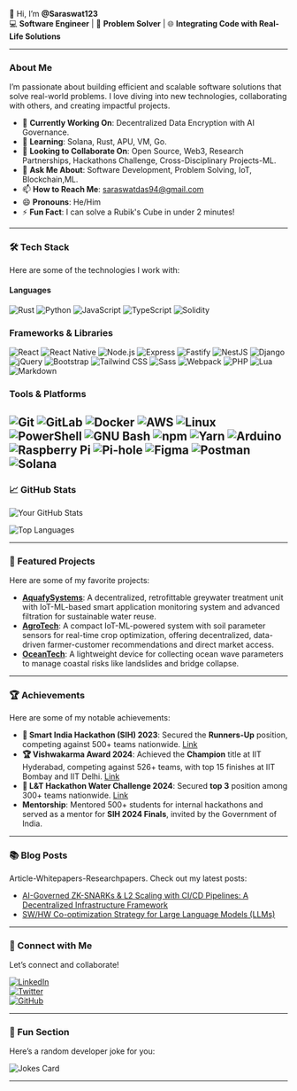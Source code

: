 👋 Hi, I’m **@Saraswat123**  
💻 **Software Engineer** | 🚀 **Problem Solver** | 🌐 **Integrating Code with Real-Life Solutions**  

---

### **About Me**  
I’m passionate about building efficient and scalable software solutions that solve real-world problems. I love diving into new technologies, collaborating with others, and creating impactful projects.  

- 🔭 **Currently Working On**: Decentralized Data Encryption with AI Governance.  
- 🌱 **Learning**: Solana, Rust, APU, VM, Go.  
- 👯 **Looking to Collaborate On**: Open Source, Web3, Research Partnerships, Hackathons Challenge, Cross-Disciplinary Projects-ML.  
- 💬 **Ask Me About**: Software Development, Problem Solving, IoT, Blockchain,ML.  
- 📫 **How to Reach Me**: [saraswatdas94@gmail.com](mailto:saraswatdas94@gmail.com)  
- 😄 **Pronouns**: He/Him  
- ⚡ **Fun Fact**: I can solve a Rubik's Cube in under 2 minutes!  

---

### **🛠️ Tech Stack**  
Here are some of the technologies I work with:  

#### **Languages**  
![Rust](https://img.shields.io/badge/Rust-000000?style=for-the-badge&logo=rust&logoColor=white)
![Python](https://img.shields.io/badge/Python-3776AB?style=for-the-badge&logo=python&logoColor=white)
![JavaScript](https://img.shields.io/badge/JavaScript-F7DF1E?style=for-the-badge&logo=javascript&logoColor=black)
![TypeScript](https://img.shields.io/badge/TypeScript-3178C6?style=for-the-badge&logo=typescript&logoColor=white)
![Solidity](https://img.shields.io/badge/Solidity-363636?style=for-the-badge&logo=solidity&logoColor=white)


### **Frameworks & Libraries**  
![React](https://img.shields.io/badge/React-61DAFB?style=for-the-badge&logo=react&logoColor=black)
![React Native](https://img.shields.io/badge/React_Native-61DAFB?style=for-the-badge&logo=react&logoColor=black)
![Node.js](https://img.shields.io/badge/Node.js-339933?style=for-the-badge&logo=node.js&logoColor=white)
![Express](https://img.shields.io/badge/Express-000000?style=for-the-badge&logo=express&logoColor=white)
![Fastify](https://img.shields.io/badge/Fastify-000000?style=for-the-badge&logo=fastify&logoColor=white)
![NestJS](https://img.shields.io/badge/NestJS-E0234E?style=for-the-badge&logo=nestjs&logoColor=white)
![Django](https://img.shields.io/badge/Django-092E20?style=for-the-badge&logo=django&logoColor=white)
![jQuery](https://img.shields.io/badge/jQuery-0769AD?style=for-the-badge&logo=jquery&logoColor=white)
![Bootstrap](https://img.shields.io/badge/Bootstrap-7952B3?style=for-the-badge&logo=bootstrap&logoColor=white)
![Tailwind CSS](https://img.shields.io/badge/Tailwind_CSS-06B6D4?style=for-the-badge&logo=tailwind-css&logoColor=white)
![Sass](https://img.shields.io/badge/Sass-CC6699?style=for-the-badge&logo=sass&logoColor=white)
![Webpack](https://img.shields.io/badge/Webpack-8DD6F9?style=for-the-badge&logo=webpack&logoColor=black)
![PHP](https://img.shields.io/badge/PHP-777BB4?style=for-the-badge&logo=php&logoColor=white)
![Lua](https://img.shields.io/badge/Lua-2C2D72?style=for-the-badge&logo=lua&logoColor=white)
![Markdown](https://img.shields.io/badge/Markdown-000000?style=for-the-badge&logo=markdown&logoColor=white)

### **Tools & Platforms**  
![Git](https://img.shields.io/badge/Git-F05032?style=for-the-badge&logo=git&logoColor=white)
![GitLab](https://img.shields.io/badge/GitLab-FC6D26?style=for-the-badge&logo=gitlab&logoColor=white)
![Docker](https://img.shields.io/badge/Docker-2496ED?style=for-the-badge&logo=docker&logoColor=white)
![AWS](https://img.shields.io/badge/AWS-232F3E?style=for-the-badge&logo=amazon-aws&logoColor=white)
![Linux](https://img.shields.io/badge/Linux-FCC624?style=for-the-badge&logo=linux&logoColor=black)
![PowerShell](https://img.shields.io/badge/PowerShell-5391FE?style=for-the-badge&logo=powershell&logoColor=white)
![GNU Bash](https://img.shields.io/badge/GNU_Bash-4EAA25?style=for-the-badge&logo=gnu-bash&logoColor=white)
![npm](https://img.shields.io/badge/npm-CB3837?style=for-the-badge&logo=npm&logoColor=white)
![Yarn](https://img.shields.io/badge/Yarn-2C8EBB?style=for-the-badge&logo=yarn&logoColor=white)
![Arduino](https://img.shields.io/badge/Arduino-00979D?style=for-the-badge&logo=arduino&logoColor=white)
![Raspberry Pi](https://img.shields.io/badge/Raspberry_Pi-A22846?style=for-the-badge&logo=raspberry-pi&logoColor=white)
![Pi-hole](https://img.shields.io/badge/Pi--hole-96060C?style=for-the-badge&logo=pi-hole&logoColor=white)
![Figma](https://img.shields.io/badge/Figma-F24E1E?style=for-the-badge&logo=figma&logoColor=white)
![Postman](https://img.shields.io/badge/Postman-FF6C37?style=for-the-badge&logo=postman&logoColor=white)
![Solana](https://img.shields.io/badge/Solana-000000?style=for-the-badge&logo=solana&logoColor=white)
---

### **📈 GitHub Stats**  
![Your GitHub Stats](https://github-readme-stats.vercel.app/api?username=Saraswat123&show_icons=true&theme=radical)  

![Top Languages](https://github-readme-stats.vercel.app/api/top-langs/?username=Saraswat123&layout=compact&theme=radical)  

---

### **🚀 Featured Projects**  
Here are some of my favorite projects:  

- **[AquafySystems](https://github.com/Saraswat123/AquafySystems-SIH-)**: A decentralized, retrofittable greywater treatment unit with IoT-ML-based smart application monitoring system and advanced filtration for sustainable water reuse.  
- **[AgroTech](https://github.com/Saraswat123/AgroTech-Farmers-)**: A compact IoT-ML-powered system with soil parameter sensors for real-time crop optimization, offering decentralized, data-driven farmer-customer recommendations and direct market access.  
- **[OceanTech](https://github.com/Saraswat123/OCF--Ocean-Tech)**: A lightweight device for collecting ocean wave parameters to manage coastal risks like landslides and bridge collapse.  

---

### **🏆 Achievements**  
Here are some of my notable achievements:  

- **🏅 Smart India Hackathon (SIH) 2023**: Secured the **Runners-Up** position, competing against 500+ teams nationwide. [Link](https://drive.google.com/file/d/138vVOmZOpTKiLcySsGT2cAORMS2-W4EE/view)  
- **🏆 Vishwakarma Award 2024**: Achieved the **Champion** title at IIT Hyderabad, competing against 526+ teams, with top 15 finishes at IIT Bombay and IIT Delhi. [Link](https://drive.google.com/file/d/1CYZLiNnKu7OSZ95bbH2qPDFRFYKa8WgL/view?usp=drivesdk)  
- **🥉 L&T Hackathon Water Challenge 2024**: Secured **top 3** position among 300+ teams nationwide. [Link](https://drive.google.com/file/d/13GEm7mv2zTsS8SaZFLXyjERP5t0Haspt/view)  
- **Mentorship**: Mentored 500+ students for internal hackathons and served as a mentor for **SIH 2024 Finals**, invited by the Government of India.  

---

### **📚 Blog Posts**  
  Article-Whitepapers-Researchpapers. Check out my latest posts:  
- [AI-Governed ZK-SNARKs & L2 Scaling with CI/CD Pipelines: A Decentralized Infrastructure Framework](https://medium.com/@saraswatdas94/ai-governed-zk-snarks-l2-scaling-with-ci-cd-pipelines-a-decentralized-infrastructure-framewor-b78d760be181)  
- [SW/HW Co-optimization Strategy for Large Language Models (LLMs)](https://medium.com/@saraswatdas94/sw-hw-co-optimization-strategy-for-large-language-models-llms-686388ea2a58)  

---

### **🔗 Connect with Me**  
Let’s connect and collaborate!  

[![LinkedIn](https://img.shields.io/badge/LinkedIn-0A66C2?style=for-the-badge&logo=linkedin&logoColor=white)](https://www.linkedin.com/in/saraswat-das/)  
[![Twitter](https://img.shields.io/badge/Twitter-1DA1F2?style=for-the-badge&logo=twitter&logoColor=white)](https://x.com/SaraswatDas13)  
[![GitHub](https://img.shields.io/badge/GitHub-181717?style=for-the-badge&logo=github&logoColor=white)](https://github.com/Saraswat123)  

---

### **🎉 Fun Section**  
Here’s a random developer joke for you:  

![Jokes Card](https://readme-jokes.vercel.app/api)  

---

<!---
Saraswat123/Saraswat123 is a ✨ special ✨ repository because its `README.md` (this file) appears on your GitHub profile.
You can click the Preview link to take a look at your changes.
--->
